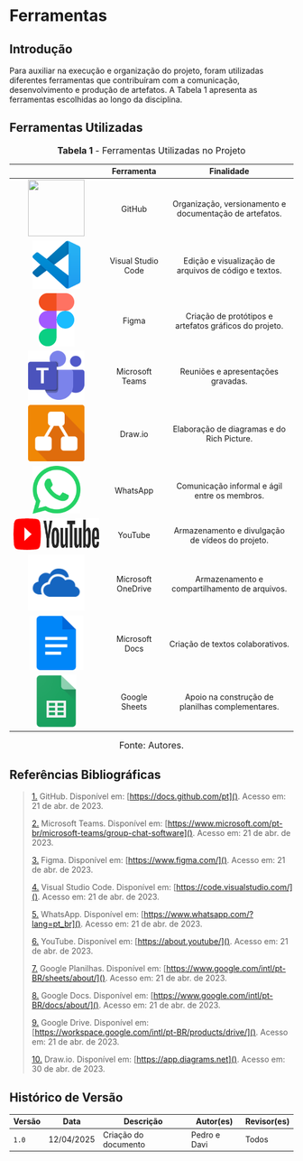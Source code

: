 # Ferramentas

## Introdução

Para auxiliar na execução e organização do projeto, foram utilizadas diferentes ferramentas que contribuíram com a comunicação, desenvolvimento e produção de artefatos. A Tabela 1 apresenta as ferramentas escolhidas ao longo da disciplina.

## Ferramentas Utilizadas

<font size="3"><p style="text-align: center"><b>Tabela 1</b> - Ferramentas Utilizadas no Projeto</p></font>

|                                                                                                                           |         Ferramenta         |                              Finalidade                              |
| :-----------------------------------------------------------------------------------------------------------------------: | :------------------------: | :------------------------------------------------------------------: |
| <img src="https://github.com/Requisitos-de-Software/2025.1-MeuSUSDigital/raw/main/docs/assets/ferramentas/github.png" style="height:100px;width:100px"> | GitHub | Organização, versionamento e documentação de artefatos. |
| <img src="../assets/ferramentas/vscode.png" style="height:85px;width:85px"> | Visual Studio Code | Edição e visualização de arquivos de código e textos. |
| <img src="../assets/ferramentas/figma.png" style="height:94px;width:63px"> | Figma | Criação de protótipos e artefatos gráficos do projeto. |
| <img src="../assets/ferramentas/teams.png" style="height:87px;width:100px"> | Microsoft Teams | Reuniões e apresentações gravadas. |
| <img src="../assets/ferramentas/drawio.png" style="height:100px;width:100px"> | Draw.io | Elaboração de diagramas e do Rich Picture. |
| <img src="../assets/ferramentas/whatsapp.png" style="height:85px;width:85px"> | WhatsApp | Comunicação informal e ágil entre os membros. |
| <img src="../assets/ferramentas/youtube.png" style="height:56px;width:250px"> | YouTube | Armazenamento e divulgação de vídeos do projeto. |
| <img src="../assets/ferramentas/onedrive2.png" style="height:100px;width:100px"> | Microsoft OneDrive | Armazenamento e compartilhamento de arquivos. |
| <img src="../assets/ferramentas/gdocs.png" style="height:96px;width:96px"> | Microsoft Docs | Criação de textos colaborativos. |
| <img src="../assets/ferramentas/gsheets.png" style="height:94px;width:72px"> | Google Sheets | Apoio na construção de planilhas complementares. |

<font size="3"><p style="text-align: center">Fonte: Autores.</p></font>

## Referências Bibliográficas

> <a id="FRM1" href="#anchor_1">1.</a> GitHub. Disponível em: [https://docs.github.com/pt](). Acesso em: 21 de abr. de 2023.  
>
> <a id="FRM2" href="#anchor_2">2.</a> Microsoft Teams. Disponível em: [https://www.microsoft.com/pt-br/microsoft-teams/group-chat-software](). Acesso em: 21 de abr. de 2023.  
>
> <a id="FRM3" href="#anchor_3">3.</a> Figma. Disponível em: [https://www.figma.com/](). Acesso em: 21 de abr. de 2023.  
>
> <a id="FRM5" href="#anchor_5">4.</a> Visual Studio Code. Disponível em: [https://code.visualstudio.com/](). Acesso em: 21 de abr. de 2023.  
>
> <a id="FRM6" href="#anchor_6">5.</a> WhatsApp. Disponível em: [https://www.whatsapp.com/?lang=pt_br](). Acesso em: 21 de abr. de 2023.  
>
> <a id="FRM7" href="#anchor_7">6.</a> YouTube. Disponível em: [https://about.youtube/](). Acesso em: 21 de abr. de 2023.  
>
> <a id="FRM8" href="#anchor_8">7.</a> Google Planilhas. Disponível em: [https://www.google.com/intl/pt-BR/sheets/about/](). Acesso em: 21 de abr. de 2023.  
>
> <a id="FRM9" href="#anchor_9">8.</a> Google Docs. Disponível em: [https://www.google.com/intl/pt-BR/docs/about/](). Acesso em: 21 de abr. de 2023.  
>
> <a id="FRM10" href="#anchor_10">9.</a> Google Drive. Disponível em: [https://workspace.google.com/intl/pt-BR/products/drive/](). Acesso em: 21 de abr. de 2023.  
>
> <a id="FRM11" href="#anchor_11">10.</a> Draw.io. Disponível em: [https://app.diagrams.net](). Acesso em: 30 de abr. de 2023.  

## Histórico de Versão

| Versão | Data       | Descrição                          | Autor(es)     | Revisor(es) |
|--------|------------|------------------------------------|---------------|-------------|
| `1.0`  | 12/04/2025 | Criação do documento               | Pedro e Davi  | Todos       |
